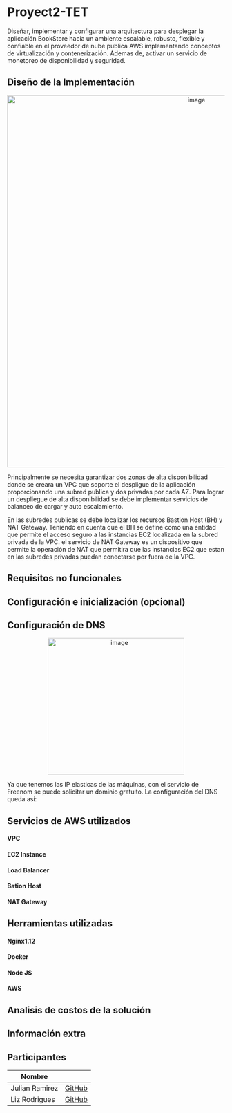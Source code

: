 # Proyect2-TET

Diseñar, implementar y configurar una arquitectura para desplegar la aplicación BookStore hacia un ambiente escalable, robusto, flexible y confiable en el proveedor de nube publica AWS implementando conceptos de virtualización y contenerización. Ademas de, activar un servicio de monetoreo de disponibilidad y seguridad. 

## Diseño de la Implementación

<p align="center">
  <img width="861" alt="image" src="https://user-images.githubusercontent.com/79216103/169447643-430a3b5d-aeda-4cc6-8c9f-3c90f0e203c9.png">
</p>

Principalmente se necesita garantizar dos zonas de alta disponibilidad donde se creara un VPC que soporte el despligue de la aplicación proporcionando una subred publica y dos privadas por cada AZ. Para lograr un despliegue de alta disponibilidad se debe implementar servicios de balanceo de cargar y auto escalamiento.

En las subredes publicas se debe localizar los recursos Bastion Host (BH) y NAT Gateway. Teniendo en cuenta que el BH se define como una entidad que permite el acceso seguro a las instancias EC2 localizada en la subred privada de la VPC. el servicio de NAT Gateway es un dispositivo que permite la operación de NAT que permitira que las instancias EC2 que estan en las subredes privadas puedan conectarse por fuera de la VPC.

## Requisitos no funcionales 

## Configuración e inicialización (opcional)

## Configuración de DNS
<p align="center">
  <img width="316" alt="image" src="https://user-images.githubusercontent.com/79216103/169452067-bc921ede-9007-4c0c-a6f4-c595ea433118.png">
</p>

Ya que tenemos las IP elasticas de las máquinas, con el servicio de Freenom se puede solicitar un dominio gratuito. La configuración del DNS queda así:

## Servicios de AWS utilizados

#### VPC
#### EC2 Instance
#### Load Balancer
#### Bation Host 
#### NAT Gateway

## Herramientas utilizadas

#### Nginx1.12
#### Docker
#### Node JS
#### AWS

## Analisis de costos de la solución

## Información extra

## Participantes 
| Nombre | |
|--------|---|
| Julian Ramirez | [GitHub](https://github.com/julianramirez2) |
| Liz Rodrigues | [GitHub](https://github.com/lizorc) |
